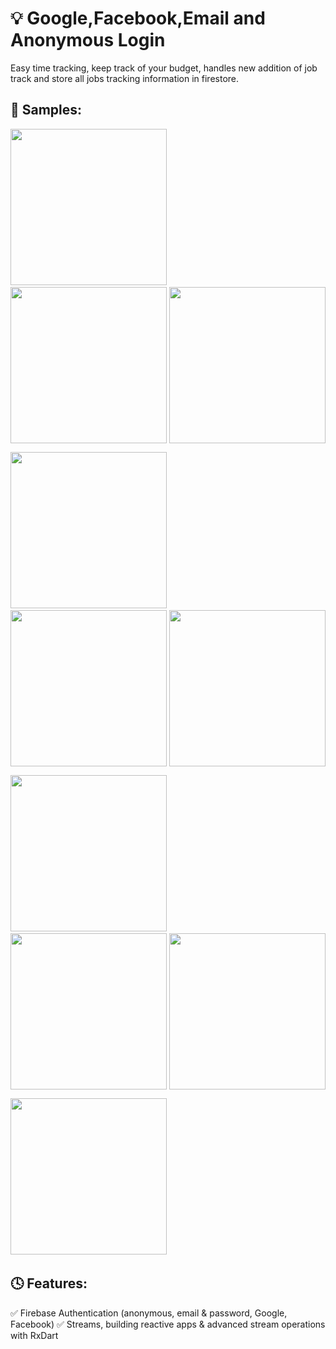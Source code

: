 # 💡 Google,Facebook,Email and Anonymous Login

Easy time tracking, keep track of your budget, handles new addition of job track and store all jobs 
tracking information in firestore.

## 👀 Samples:

<img src="mockups/1.jpg" width="250"> &nbsp;&nbsp;&nbsp;&nbsp; <img src="mockups/2.jpg" width="250" style="float:right"> &nbsp;&nbsp;&nbsp;&nbsp; &nbsp;&nbsp;&nbsp;&nbsp; <img src="mockups/3.jpg" width="250">

<img src="mockups/4.jpg" width="250"> &nbsp;&nbsp;&nbsp;&nbsp; <img src="mockups/5.jpg" width="250" style="float:right"> &nbsp;&nbsp;&nbsp;&nbsp; &nbsp;&nbsp;&nbsp;&nbsp; <img src="mockups/6.jpg" width="250">

<img src="mockups/8.jpg" width="250"> &nbsp;&nbsp;&nbsp;&nbsp; <img src="mockups/9.jpg" width="250" style="float:right"> &nbsp;&nbsp;&nbsp;&nbsp; &nbsp;&nbsp;&nbsp;&nbsp; <img src="mockups/7.jpg" width="250">

<img src="mockups/10.jpg" width="250"> &nbsp;&nbsp;&nbsp;&nbsp; 

## 🕓 Features:

✅ Firebase Authentication (anonymous, email & password, Google, Facebook)
✅ Streams, building reactive apps & advanced stream operations with RxDart








